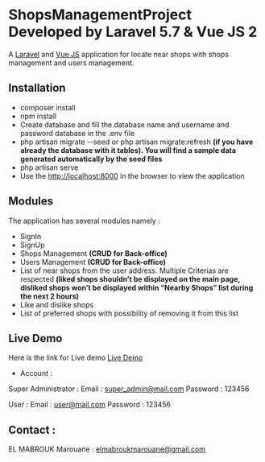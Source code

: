 # ShopsManagementProject Developed by Laravel 5.7 & Vue JS 2

A [Laravel](http://laravel.com/) and [Vue JS](https://vuejs.org/) application for locate near shops with shops management and users management.

## Installation

-   composer install
-   npm install
-   Create database and fill the database name and username and password database in the .env file
-   php artisan migrate --seed or php artisan migrate:refresh **(if you have already the database with it tables). You will find a sample data generated automatically by the seed files**
-   php artisan serve
-   Use the [http://localhost:8000](http://localhost:8000) in the browser to view the application

## Modules

The application has several modules namely :

-   SignIn
-   SignUp
-   Shops Management **(CRUD for Back-office)**
-   Users Management **(CRUD for Back-office)**
-   List of near shops from the user address. Multiple Criterias are respected **(liked shops shouldn’t be displayed on the main page, disliked shops won’t be displayed within “Nearby Shops” list during the next 2 hours)**
-   Like and dislike shops
-   List of preferred shops with possibility of removing it from this list

## Live Demo

Here is the link for Live demo [Live Demo](http://elmabroukmarouane.pw/ShopsManagementProject)

-   Account :

Super Administrator : Email : [super_admin@mail.com](super_admin@mail.com) Password : 123456

User : Email : [user@mail.com](user@mail.com) Password : 123456

## Contact :

EL MABROUK Marouane : [elmabroukmarouane@gmail.com](elmabroukmarouane@gmail.com)
